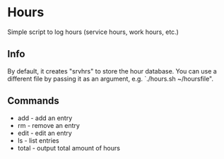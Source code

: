 # Hours

Simple script to log hours (service hours, work hours, etc.)

## Info

By default, it creates "srvhrs" to store the hour database. You can use a different file by passing it as an argument, e.g. `./hours.sh ~/hoursfile".

## Commands

* add - add an entry
* rm - remove an entry
* edit - edit an entry
* ls - list entries
* total - output total amount of hours
